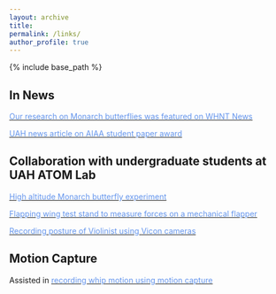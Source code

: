 ```yaml
---
layout: archive
title: 
permalink: /links/
author_profile: true
---
```

{% include base_path %}

## In News

[<span style="color:CornflowerBlue">Our research on Monarch butterflies was featured on WHNT News</span>](https://whnt.com/taking-action/defending-america/learning-how-to-fly-like-a-monarch-butterfly/)

[<span style="color:CornflowerBlue">UAH news article on AIAA student paper award</span>](https://www.uah.edu/eng/departments/mae/news/14646-undulating-flight-saves-monarchs-energy-says-award-winning-study-with-drone-implications)

## Collaboration with undergraduate students at UAH ATOM Lab

[<span style="color:CornflowerBlue">High altitude Monarch butterfly experiment </span>](https://uah.contentdm.oclc.org/digital/collection/p16608coll25/id/261/)

[<span style="color:CornflowerBlue">Flapping wing test stand to measure forces on a mechanical flapper </span>](https://cdm16608.contentdm.oclc.org/digital/collection/p16608coll25/id/337/)

[<span style="color:CornflowerBlue">Recording posture of Violinist using Vicon cameras</span>](https://cdm16608.contentdm.oclc.org/digital/collection/p16608coll24/id/334/)

## Motion Capture

Assisted in [<span style="color:CornflowerBlue">recording whip motion using motion capture</span>](https://www.youtube.com/watch?v=3HABgm-UUi0)


<br />
